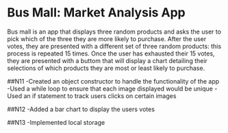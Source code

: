 # Bus Mall: Market Analysis App

Bus mall is an app that displays three random products and asks the user to pick which of the three they are more likely to purchase. After the user votes, they are presented with a different set of three random products: this process is repeated 15 times. Once the user has exhausted their 15 votes, they are presented with a buttom that will display a chart detailing their selections of which products they are most or least likely to purchase. 

##N11
-Created an object constructor to handle the functionality of the app
-Used a while loop to ensure that each image displayed would be unique
-Used an if statement to track users clicks on certain images

##N12
-Added a bar chart to display the users votes

##N13
-Implemented local storage
